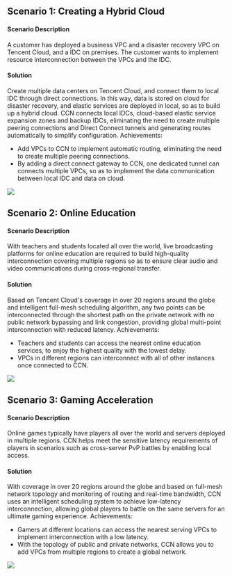 ## Scenario 1: Creating a Hybrid Cloud
#### Scenario Description
A customer has deployed a business VPC and a disaster recovery VPC on Tencent Cloud, and a IDC on premises. The customer wants to implement resource interconnection between the VPCs and the IDC.

#### Solution
Create multiple data centers on Tencent Cloud, and connect them to local IDC through direct connections. In this way, data is stored on cloud for disaster recovery, and elastic services are deployed in local, so as to build up a hybrid cloud. 
CCN connects local IDCs, cloud-based elastic service expansion zones and backup IDCs, eliminating the need to create multiple peering connections and Direct Connect tunnels and generating routes automatically to simplify configuration. 
Achievements:
- Add VPCs to CCN to implement automatic routing, eliminating the need to create multiple peering connections.
- By adding a direct connect gateway to CCN, one dedicated tunnel can connects multiple VPCs, so as to implement the data communication between local IDC and data on cloud.

![](https://main.qcloudimg.com/raw/ad996e7953497a716a37fce846dbb48a.png)

## Scenario 2: Online Education
#### Scenario Description
With teachers and students located all over the world, live broadcasting platforms for online education are required to build high-quality interconnection covering multiple regions so as to ensure clear audio and video communications during cross-regional transfer.

#### Solution
Based on Tencent Cloud's coverage in over 20 regions around the globe and intelligent full-mesh scheduling algorithm, any two points can be interconnected through the shortest path on the private network with no public network bypassing and link congestion, providing global multi-point interconnection with reduced latency. 
Achievements:
- Teachers and students can access the nearest online education services, to enjoy the highest quality with the lowest delay.
- VPCs in different regions can interconnect with all of other instances once connected to CCN.

![](https://main.qcloudimg.com/raw/da6279cd64b73231d7748c3b06be8a5a.png)

## Scenario 3: Gaming Acceleration
#### Scenario Description 
Online games typically have players all over the world and servers deployed in multiple regions. CCN helps meet the sensitive latency requirements of players in scenarios such as cross-server PvP battles by enabling local access.
#### Solution 
With coverage in over 20 regions around the globe and based on full-mesh network topology and monitoring of routing and real-time bandwidth, CCN uses an intelligent scheduling system to achieve low-latency interconnection, allowing global players to battle on the same servers for an ultimate gaming experience. 
Achievements:
- Gamers at different locations can access the nearest serving VPCs to implement interconnection with a low latency.
- With the topology of public and private networks, CCN allows you to add VPCs from multiple regions to create a global network.

![](https://main.qcloudimg.com/raw/c7acc6cc6b0cb10d656c002fc4f6fcfd.png)
